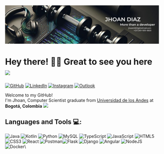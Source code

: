 ![Banner de Jhoan Diaz](banner-github-jhoan.png)

# Hey there! 💪🏽 Great to see you here <img src="https://media.giphy.com/media/PmvLFkc52mAx67xLih/giphy.gif?cid=790b7611ze78oqx98zpp560po0qsegxxvpfactolekbfv7bi&ep=v1_stickers_search&rid=giphy.gif&ct=s" width="100"/>


[![GitHub](https://img.shields.io/badge/github-%23121011.svg?style=for-the-badge&logo=github&logoColor=white)](https://github.com/jsdiazs)
[![LinkedIn](https://img.shields.io/badge/linkedin-%230077B5.svg?style=for-the-badge&logo=linkedin&logoColor=white)](www.linkedin.com/in/jhoan-sebastian-diaz-s)
[![Instagram](https://img.shields.io/badge/Instagram-%23E4405F.svg?style=for-the-badge&logo=Instagram&logoColor=white)](https://www.instagram.com/ye_bastian/)
[![Outlook](https://img.shields.io/badge/Microsoft_Outlook-0078D4?style=for-the-badge&logo=microsoft-outlook&logoColor=white)](mailto:jhoan2402@hotmail.com)

<p>Welcome to my GitHub! </br> I'm Jhoan, Computer Scientist graduate from <a href="https://uniandes.edu.co/">Universidad de los Andes</a> at <b>Bogotá, Colombia</b>  <img src="https://cdn-icons-png.flaticon.com/128/197/197575.png" width="13"/> </p>

##  Languages and Tools 💻:

![Java](https://img.shields.io/badge/java-%23ED8B00.svg?style=for-the-badge&logo=openjdk&logoColor=white)
![Kotlin](https://img.shields.io/badge/kotlin-%237F52FF.svg?style=for-the-badge&logo=kotlin&logoColor=white)
![Python](https://img.shields.io/badge/python-3670A0?style=for-the-badge&logo=python&logoColor=ffdd54)
![MySQL](https://img.shields.io/badge/mysql-4479A1.svg?style=for-the-badge&logo=mysql&logoColor=white)
![TypeScript](https://img.shields.io/badge/typescript-%23007ACC.svg?style=for-the-badge&logo=typescript&logoColor=white)
![JavaScript](https://img.shields.io/badge/javascript-%23323330.svg?style=for-the-badge&logo=javascript&logoColor=%23F7DF1E)
![HTML5](https://img.shields.io/badge/html5-%23E34F26.svg?style=for-the-badge&logo=html5&logoColor=white)
![CSS3](https://img.shields.io/badge/css3-%231572B6.svg?style=for-the-badge&logo=css3&logoColor=white)
![React](https://img.shields.io/badge/react-%2320232a.svg?style=for-the-badge&logo=react&logoColor=%2361DAFB)
![Postman](https://img.shields.io/badge/Postman-FF6C37?style=for-the-badge&logo=postman&logoColor=white)![Flask](https://img.shields.io/badge/flask-%23000.svg?style=for-the-badge&logo=flask&logoColor=white)
![Django](https://img.shields.io/badge/django-%23092E20.svg?style=for-the-badge&logo=django&logoColor=white)
![Angular](https://img.shields.io/badge/angular-%23DD0031.svg?style=for-the-badge&logo=angular&logoColor=white)
![NodeJS](https://img.shields.io/badge/node.js-6DA55F?style=for-the-badge&logo=node.js&logoColor=white)
![Docker](https://img.shields.io/badge/docker-%230db7ed.svg?style=for-the-badge&logo=docker&logoColor=white)\



<!--
**jsdiazs/jsdiazs** is a ✨ _special_ ✨ repository because its `README.md` (this file) appears on your GitHub profile.

Here are some ideas to get you started:

- 🔭 I’m currently working on ...
- 🌱 I’m currently learning ...
- 👯 I’m looking to collaborate on ...
- 🤔 I’m looking for help with ...
- 💬 Ask me about ...
- 📫 How to reach me: ...
- 😄 Pronouns: ...
- ⚡ Fun fact: ...
-->
